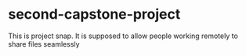 # second-capstone-project
This is project snap. It is supposed to allow people working remotely to share files seamlessly
